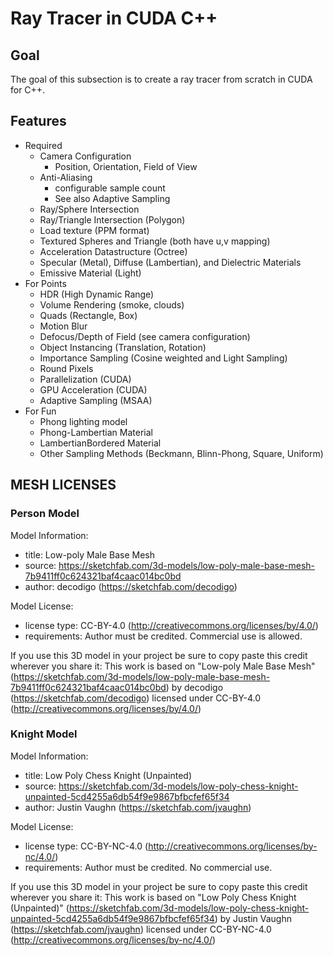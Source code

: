 # Ray Tracer in CUDA C++ 

## Goal
The goal of this subsection is to create a ray tracer from scratch in CUDA for C++.

## Features

- Required 
    - Camera Configuration
        - Position, Orientation, Field of View
    - Anti-Aliasing
        - configurable sample count 
        - See also Adaptive Sampling
    - Ray/Sphere Intersection
    - Ray/Triangle Intersection (Polygon)
    - Load texture (PPM format)
    - Textured Spheres and Triangle (both have u,v mapping)
    - Acceleration Datastructure (Octree)
    - Specular (Metal), Diffuse (Lambertian), and Dielectric Materials 
    - Emissive Material (Light)
- For Points
    - HDR (High Dynamic Range) 
    - Volume Rendering (smoke, clouds)
    - Quads (Rectangle, Box)
    - Motion Blur 
    - Defocus/Depth of Field (see camera configuration)
    - Object Instancing (Translation, Rotation)
    - Importance Sampling (Cosine weighted and Light Sampling)
    - Round Pixels 
    - Parallelization (CUDA)
    - GPU Acceleration (CUDA)
    - Adaptive Sampling (MSAA)   
- For Fun
    - Phong lighting model 
    - Phong-Lambertian Material
    - LambertianBordered Material
    - Other Sampling Methods (Beckmann, Blinn-Phong, Square, Uniform)  


## MESH LICENSES

### Person Model
Model Information:
* title:	Low-poly Male Base Mesh
* source:	https://sketchfab.com/3d-models/low-poly-male-base-mesh-7b9411ff0c624321baf4caac014bc0bd
* author:	decodigo (https://sketchfab.com/decodigo)

Model License:
* license type:	CC-BY-4.0 (http://creativecommons.org/licenses/by/4.0/)
* requirements:	Author must be credited. Commercial use is allowed.

If you use this 3D model in your project be sure to copy paste this credit wherever you share it:
This work is based on "Low-poly Male Base Mesh" (https://sketchfab.com/3d-models/low-poly-male-base-mesh-7b9411ff0c624321baf4caac014bc0bd) by decodigo (https://sketchfab.com/decodigo) licensed under CC-BY-4.0 (http://creativecommons.org/licenses/by/4.0/)



### Knight Model
Model Information:
* title:	Low Poly Chess Knight (Unpainted)
* source:	https://sketchfab.com/3d-models/low-poly-chess-knight-unpainted-5cd4255a6db54f9e9867bfbcfef65f34
* author:	Justin Vaughn (https://sketchfab.com/jvaughn)

Model License:
* license type:	CC-BY-NC-4.0 (http://creativecommons.org/licenses/by-nc/4.0/)
* requirements:	Author must be credited. No commercial use.

If you use this 3D model in your project be sure to copy paste this credit wherever you share it:
This work is based on "Low Poly Chess Knight (Unpainted)" (https://sketchfab.com/3d-models/low-poly-chess-knight-unpainted-5cd4255a6db54f9e9867bfbcfef65f34) by Justin Vaughn (https://sketchfab.com/jvaughn) licensed under CC-BY-NC-4.0 (http://creativecommons.org/licenses/by-nc/4.0/)